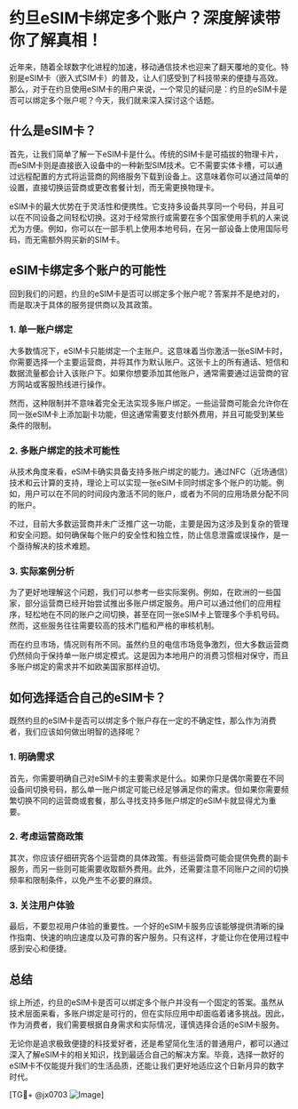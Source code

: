 # 约旦eSIM卡绑定多个账户？深度解读带你了解真相！

近年来，随着全球数字化进程的加速，移动通信技术也迎来了翻天覆地的变化。特别是eSIM卡（嵌入式SIM卡）的普及，让人们感受到了科技带来的便捷与高效。那么，对于在约旦使用eSIM卡的用户来说，一个常见的疑问是：约旦的eSIM卡是否可以绑定多个账户呢？今天，我们就来深入探讨这个话题。

## 什么是eSIM卡？

首先，让我们简单了解一下eSIM卡是什么。传统的SIM卡是可插拔的物理卡片，而eSIM卡则是直接嵌入设备中的一种新型SIM技术。它不需要实体卡槽，可以通过远程配置的方式将运营商的网络服务下载到设备上。这意味着你可以通过简单的设置，直接切换运营商或更改套餐计划，而无需更换物理卡。

eSIM卡的最大优势在于灵活性和便携性。它支持多设备共享同一个号码，并且可以在不同设备之间轻松切换。这对于经常旅行或需要在多个国家使用手机的人来说尤为方便。例如，你可以在一部手机上使用本地号码，在另一部设备上使用国际号码，而无需额外购买新的SIM卡。

## eSIM卡绑定多个账户的可能性

回到我们的问题，约旦的eSIM卡是否可以绑定多个账户呢？答案并不是绝对的，而是取决于具体的服务提供商以及其政策。

### 1. 单一账户绑定

大多数情况下，eSIM卡只能绑定一个主账户。这意味着当你激活一张eSIM卡时，你需要选择一个主要运营商，并将其作为默认账户。这张卡上的所有通话、短信和数据流量都会计入该账户下。如果你想要添加其他账户，通常需要通过运营商的官方网站或客服热线进行操作。

然而，这种限制并不意味着完全无法实现多账户绑定。一些运营商可能会允许你在同一张eSIM卡上添加副卡功能，但这通常需要支付额外费用，并且可能受到某些条件的限制。

### 2. 多账户绑定的技术可能性

从技术角度来看，eSIM卡确实具备支持多账户绑定的能力。通过NFC（近场通信）技术和云计算的支持，理论上可以实现一张eSIM卡同时绑定多个账户的功能。例如，用户可以在不同的时间段内激活不同的账户，或者为不同的应用场景分配不同的账户。

不过，目前大多数运营商并未广泛推广这一功能，主要是因为这涉及到复杂的管理和安全问题。如何确保每个账户的安全性和独立性，防止信息泄露或误操作，是一个亟待解决的技术难题。

### 3. 实际案例分析

为了更好地理解这个问题，我们可以参考一些实际案例。例如，在欧洲的一些国家，部分运营商已经开始尝试推出多账户绑定服务。用户可以通过他们的应用程序，轻松地在不同的账户之间切换，甚至在同一张eSIM卡上管理多个手机号码。然而，这些服务往往需要较高的技术门槛和严格的审核机制。

而在约旦市场，情况则有所不同。虽然约旦的电信市场竞争激烈，但大多数运营商仍然倾向于保持单一账户绑定模式。这是因为本地用户的消费习惯相对保守，而且多账户绑定的需求并不如欧美国家那样迫切。

## 如何选择适合自己的eSIM卡？

既然约旦的eSIM卡是否可以绑定多个账户存在一定的不确定性，那么作为消费者，我们应该如何做出明智的选择呢？

### 1. 明确需求

首先，你需要明确自己对eSIM卡的主要需求是什么。如果你只是偶尔需要在不同设备间切换号码，那么单一账户绑定可能已经足够满足你的需求。但如果你需要频繁切换不同的运营商或套餐，那么寻找支持多账户绑定的eSIM卡就显得尤为重要。

### 2. 考虑运营商政策

其次，你应该仔细研究各个运营商的具体政策。有些运营商可能会提供免费的副卡服务，而另一些则可能需要收取额外费用。此外，还需要注意不同账户之间的切换频率和限制条件，以免产生不必要的麻烦。

### 3. 关注用户体验

最后，不要忽视用户体验的重要性。一个好的eSIM卡服务应该能够提供清晰的操作指南、快速的响应速度以及可靠的客户服务。只有这样，才能让你在使用过程中感到安心和便捷。

## 总结

综上所述，约旦的eSIM卡是否可以绑定多个账户并没有一个固定的答案。虽然从技术层面来看，多账户绑定是可行的，但在实际应用中却面临着诸多挑战。因此，作为消费者，我们需要根据自身需求和实际情况，谨慎选择合适的eSIM卡服务。

无论你是追求极致便捷的科技爱好者，还是希望简化生活的普通用户，都可以通过深入了解eSIM卡的相关知识，找到最适合自己的解决方案。毕竟，选择一款好的eSIM卡不仅能提升我们的生活品质，还能让我们更好地适应这个日新月异的数字时代。

[TG💪+ @jx0703 ![Image](https://github.com/user-attachments/assets/dbca1d08-cadb-493c-b0ec-ad6f7a83f270)]